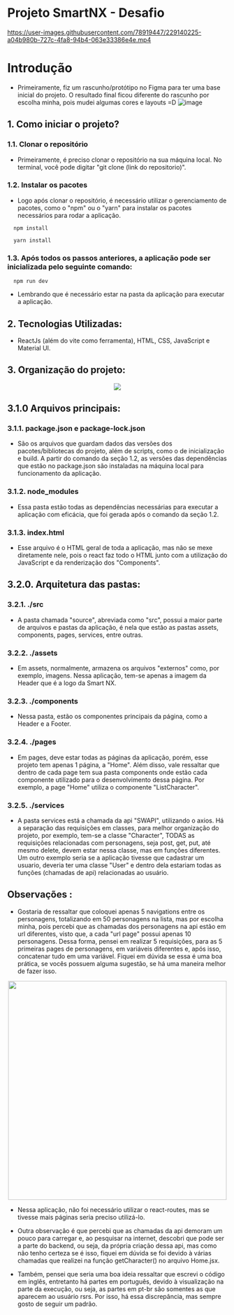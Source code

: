 # Projeto SmartNX - Desafio

https://user-images.githubusercontent.com/78919447/229140225-a04b980b-727c-4fa8-94b4-063e33386e4e.mp4

# Introdução
* Primeiramente, fiz um rascunho/protótipo no Figma para ter uma base inicial do projeto. O resultado final ficou diferente do rascunho por escolha minha, pois mudei algumas cores e layouts =D
![image](https://user-images.githubusercontent.com/78919447/229141822-6cdcd759-cf57-4916-85bf-7895ddee61b0.png)


##  1. Como iniciar o projeto?
  ### 1.1. Clonar o repositório
   * Primeiramente, é preciso clonar o repositório na sua máquina local. No terminal, você pode digitar "git clone (link do repositorio)".
   
  ### 1.2. Instalar os pacotes
  * Logo após clonar o repositório, é necessário utilizar o gerenciamento de pacotes, como o "npm" ou o "yarn" para instalar os pacotes necessários para rodar a aplicação.
  ```
    npm install
  ```
  ```
    yarn install
  ```
  ### 1.3. Após todos os passos anteriores, a aplicação pode ser inicializada pelo seguinte comando:
  ```
    npm run dev
  ```
  * Lembrando que é necessário estar na pasta da aplicação para executar a aplicação.
  
## 2. Tecnologias Utilizadas: 
* ReactJs (além do vite como ferramenta), HTML, CSS, JavaScript e Material UI.

## 3. Organização do projeto:
<div align="center">
  <img src="https://user-images.githubusercontent.com/78919447/229131787-dae5a718-7edd-4fc6-bae9-c53846419f94.png" />
</div>

## 3.1.0 Arquivos principais:

### 3.1.1. package.json e package-lock.json
* São os arquivos que guardam dados das versões dos pacotes/bibliotecas do projeto, além de scripts, como o de inicialização e build. A partir do comando da seção 1.2,
as versões das dependências que estão no package.json são instaladas na máquina local para funcionamento da aplicação.

### 3.1.2. node_modules
* Essa pasta estão todas as dependências necessárias para executar a aplicação com eficácia, que foi gerada após o comando da seção 1.2.

### 3.1.3. index.html
* Esse arquivo é o HTML geral de toda a aplicação, mas não se mexe diretamente nele, pois o react faz todo o HTML junto com a utilização do JavaScript
e da renderização dos "Components".

## 3.2.0. Arquitetura das pastas:

### 3.2.1. ./src
* A pasta chamada "source", abreviada como "src", possui a maior parte de arquivos e pastas da aplicação, é nela que estão as pastas assets, components,
pages, services, entre outras.

### 3.2.2. ./assets
* Em assets, normalmente, armazena os arquivos "externos" como, por exemplo, imagens. Nessa aplicação, tem-se apenas a imagem da Header que é a logo da Smart NX.

### 3.2.3. ./components
* Nessa pasta, estão os componentes principais da página, como a Header e a Footer.

### 3.2.4. ./pages
* Em pages, deve estar todas as páginas da aplicação, porém, esse projeto tem apenas 1 página, a "Home". Além disso, vale ressaltar que dentro de cada page
tem sua pasta components onde estão cada componente utilizado para o desenvolvimento dessa página. Por exemplo, a page "Home" utiliza o componente
"ListCharacter".

### 3.2.5. ./services
* A pasta services está a chamada da api "SWAPI", utilizando o axios. Há a separação das requisições em classes, para melhor organização do projeto, por exemplo, 
tem-se a classe "Character", TODAS as requisições relacionadas com personagens, seja post, get, put, até mesmo delete, devem estar nessa classe, mas em funções
diferentes. Um outro exemplo seria se a aplicação tivesse que cadastrar um usuario, deveria ter uma classe "User" e dentro dela estariam todas as funções
(chamadas de api) relacionadas ao usuário.


## Observações : 
* Gostaria de ressaltar que coloquei apenas 5 navigations entre os personagens, totalizando em 50 personagens na lista, mas por escolha minha, 
pois percebi que as chamadas dos personagens na api estão em url diferentes, visto que, a cada "url page" possui apenas 10 personagens. 
Dessa forma, pensei em realizar 5 requisições, para as 5 primeiras pages de personagens, em variáveis diferentes e, após isso, concatenar tudo em uma variável. 
Fiquei em dúvida se essa é uma boa prática, se vocês possuem alguma sugestão, se há uma maneira melhor de fazer isso.
<div align="center">
 <img width="500px" src="https://user-images.githubusercontent.com/78919447/229135878-c49d8f20-2a0d-4174-99dd-2cce835c5165.png" />
</div>


* Nessa aplicação, não foi necessário utilizar o react-routes, mas se tivesse mais páginas seria preciso utilizá-lo.

* Outra observação é que percebi que as chamadas da api demoram um pouco para carregar e, ao pesquisar na internet, descobri que pode ser a parte do backend, ou seja, da própria criação dessa api, mas como não tenho certeza se é isso, fiquei em dúvida se foi devido à várias chamadas que realizei na função getCharacter() no arquivo Home.jsx.

* Também, pensei que seria uma boa ideia ressaltar que escrevi o código em inglês, entretanto há partes em português, devido à visualização na parte da execução, ou seja, as partes em pt-br são somentes as que aparecem ao usuário rsrs. Por isso, há essa discrepância, mas sempre gosto de seguir um padrão.